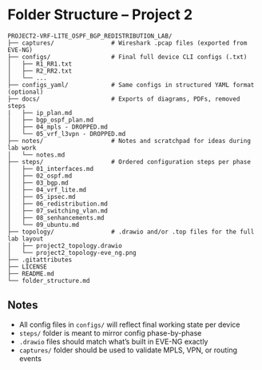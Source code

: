 # Folder Structure – Project 2

```
PROJECT2-VRF-LITE_OSPF_BGP_REDISTRIBUTION_LAB/
├── captures/                # Wireshark .pcap files (exported from EVE-NG)
├── configs/                 # Final full device CLI configs (.txt)
│   ├── R1_RR1.txt
│   ├── R2_RR2.txt
│   └── ...
├── configs_yaml/            # Same configs in structured YAML format (optional)
├── docs/                    # Exports of diagrams, PDFs, removed steps
|   ├── ip_plan.md
│   ├── bgp_ospf_plan.md
│   ├── 04_mpls - DROPPED.md
│   └── 05_vrf_l3vpn - DROPPED.md
├── notes/                   # Notes and scratchpad for ideas during lab work
│   └── notes.md
├── steps/                   # Ordered configuration steps per phase
│   ├── 01_interfaces.md
│   ├── 02_ospf.md
│   ├── 03_bgp.md
│   ├── 04_vrf_lite.md
│   ├── 05_ipsec.md
│   ├── 06_redistribution.md
│   ├── 07_switching_vlan.md
│   ├── 08_senhancements.md
│   └── 09_ubuntu.md
├── topology/                # .drawio and/or .top files for the full lab layout
│   ├── project2_topology.drawio
│   └── project2_topology-eve_ng.png
├── .gitattributes
├── LICENSE
├── README.md
└── folder_structure.md
```

## Notes

* All config files in `configs/` will reflect final working state per device
* `steps/` folder is meant to mirror config phase-by-phase
* `.drawio` files should match what’s built in EVE-NG exactly
* `captures/` folder should be used to validate MPLS, VPN, or routing events